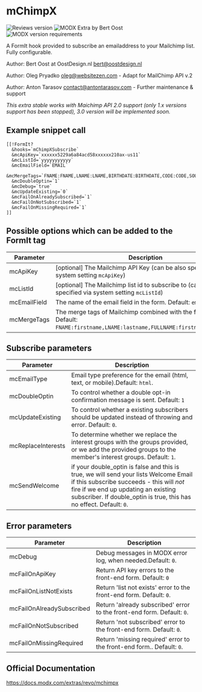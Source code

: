 # mChimpX 
![Reviews version](https://img.shields.io/badge/version-2.1.0-brightgreen.svg) ![MODX Extra by Bert Oost](https://img.shields.io/badge/extra%20by-bert.ooost-magenta.svg) ![MODX version requirements](https://img.shields.io/badge/modx%20version%20requirement-2.4%2B-blue.svg)

A FormIt hook provided to subscribe an emailaddress to your Mailchimp list. Fully configurable.

Author: Bert Oost at OostDesign.nl <bert@oostdesign.nl>

Author: Oleg Pryadko <oleg@websitezen.com> - Adapt for MailChimp API v.2

Author: Anton Tarasov <contact@antontarasov.com> - Further maintenance & support

_This extra stable works with Maichimp API 2.0 support (only 1.x versions support has been stopped), 3.0 version will be implemented soon._

## Example snippet call

```
[[!FormIt?
  &hooks=`mChimpXSubscribe`
  &mcApiKey=`xxxxxx5229a6a84acd58xxxxxx210ax-us11`
  &mcListId=`yyyyyyyyyyy`
  &mcEmailField=`EMAIL`
  &mcMergeTags=`FNAME:FNAME,LNAME:LNAME,BIRTHDATE:BIRTHDATE,CODE:CODE,SOURCE:SOURCE`
  &mcDoubleOptin=`1`
  &mcDebug=`true`
  &mcUpdateExisting=`0`
  &mcFailOnAlreadySubscribed=`1`
  &mcFailOnNotSubscribed=`1`
  &mcFailOnMissingRequired=`1`
]]
```

## Possible options which can be added to the FormIt tag

| Parameter                  | Description                                                                 |
|----------------------------|------------------------------------------------------------------------------|
| mcApiKey | [optional] The Mailchimp API Key (can be also specified via system setting `mcApiKey`) |
| mcListId | [optional] The Mailchimp list id to subscribe to (can be also specified via system setting `mcListId`) |
| mcEmailField | The name of the email field in the form. Default: `email`. |
| mcMergeTags | The merge tags of Mailchimp combined with the form fields. Default: `FNAME:firstname,LNAME:lastname,FULLNAME:firstname:lastname`. |

## Subscribe parameters

| Parameter                  | Description                                                                 |
|----------------------------|------------------------------------------------------------------------------|
| mcEmailType |  Email type preference for the email (html, text, or mobile).Default: `html`. |
| mcDoubleOptin |  To control whether a double opt-in confirmation message is sent. Default: `1`|
| mcUpdateExisting | To control whether a existing subscribers should be updated instead of throwing and  error. Default: `0`. |
| mcReplaceInterests | To determine whether we replace the interest groups with the groups provided, or we add the provided groups to the member's interest groups. Default: `1`. |
| mcSendWelcome | if your double_optin is false and this is true, we will send your lists Welcome Email if this subscribe succeeds - this will *not* fire if we end up updating an existing subscriber. If double_optin is true, this has no effect. Default: `0`.|

## Error parameters

| Parameter                  | Description                                                                 |
|----------------------------|------------------------------------------------------------------------------|
| mcDebug |  Debug messages in MODX error log, when needed.Default: `0`. |
| mcFailOnApiKey |  Return API key errors to the front-end form. Default: `0`|
| mcFailOnListNotExists | Return 'list not exists' error to the front-end form. Default: `0`. |
| mcFailOnAlreadySubscribed | Return 'already subscribed' error to the front-end form. Default: `0`. |
| mcFailOnNotSubscribed | Return 'not subscribed' error to the front-end form. Default: `0`.|
| mcFailOnMissingRequired | Return 'missing required' error to the front-end form.. Default: `0`.|

## Official Documentation

https://docs.modx.com/extras/revo/mchimpx
